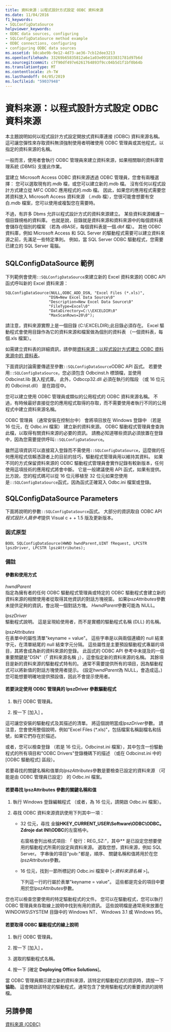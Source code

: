 ```yaml
---
title: 資料來源：以程式設計方式設定 ODBC 資料來源
ms.date: 11/04/2016
f1_keywords:
- SQLConfigDataSource
helpviewer_keywords:
- ODBC data sources, configuring
- SQLConfigDataSource method example
- ODBC connections, configuring
- configuring ODBC data sources
ms.assetid: b8cabe9b-9e12-4d73-ae36-7cb12dee3213
ms.openlocfilehash: 33269b65835812a6e1a03e091833831781d97b6d
ms.sourcegitcommit: c7f90df497e6261764893f9cc04b5d1f1bf0b64b
ms.translationtype: MT
ms.contentlocale: zh-TW
ms.lasthandoff: 04/05/2019
ms.locfileid: "59037948"
---
```

# <a name="data-source-programmatically-configuring-an-odbc-data-source"></a>資料來源：以程式設計方式設定 ODBC 資料來源

本主題說明如何以程式設計方式設定開放式資料庫連接 (ODBC) 資料來源名稱。 這可讓您彈性來存取資料無須強制使用者明確使用 ODBC 管理員或其他程式，以指定的資料來源的名稱。

一般而言，使用者會執行 ODBC 管理員來建立資料來源，如果相關聯的資料庫管理系統 (DBMS) 支援此作業。

當建立 Microsoft Access ODBC 資料來源透過 ODBC 管理員，您會有兩種選擇： 您可以選取現有的.mdb 檔，或您可以建立新的.mdb 檔。 沒有任何以程式設計方式建立從 MFC ODBC 應用程式的.mdb 檔。 因此，如果您的應用程式需要您將資料放入 Microsoft Access 資料來源 （.mdb 檔），您很可能會想要有空白.mdb 檔案，您可以使用或複製您在需要時。

不過，有許多 Dbms 允許以程式設計方式的資料來源建立。 某些資料來源維護一個目錄規格的資料庫。 也就是說，目錄就是資料來源和資料來源中的每個資料表會儲存在個別的檔案 （若為 dBASE，每個資料表是一個.dbf 檔）。 其他 ODBC 資料庫，例如 Microsoft Access 和 SQL Server 的驅動程式需要可以建立資料來源之前，先滿足一些特定準則。 例如，當 SQL Server ODBC 驅動程式，您需要已建立的 SQL Server 電腦。

##  <a name="_core_sqlconfigdatasource_example"></a> SQLConfigDataSource 範例

下列範例會使用`::SQLConfigDataSource`來建立新的 Excel 資料來源的 ODBC API 函式呼叫新的 Excel 資料來源：

```
SQLConfigDataSource(NULL,ODBC_ADD_DSN, "Excel Files (*.xls)",
                   "DSN=New Excel Data Source\0"
                   "Description=New Excel Data Source\0"
                   "FileType=Excel\0"
                   "DataDirectory=C:\\EXCELDIR\0"
                   "MaxScanRows=20\0");
```

請注意，資料來源實際上是一個目錄 (C:\EXCELDIR);此目錄必須存在。 Excel 驅動程式會使用目錄作為它的資料來源和檔案做為個別的資料表 （一個資料表，每個.xls 檔案）。

如需建立資料表的詳細資訊，請參閱[資料來源：以程式設計方式建立 ODBC 資料來源中的 資料表](../../data/odbc/data-source-programmatically-creating-a-table-in-an-odbc-data-source.md)。

下面資訊討論需要傳遞至參數`::SQLConfigDataSource`ODBC API 函式。 若要使用`::SQLConfigDataSource`，您必須包含 Odbcinst.h 標頭檔，並使用 Odbcinst.lib 匯入程式庫。 此外，Odbccp32.dll 必須在執行的階段 （或 16 位元的 Odbcinst.dll） 是在路徑中。

您可以建立使用 ODBC 管理員或類似的公用程式的 ODBC 資料來源名稱。 不過，有時候最好直接從您的應用程式取得的存取，而不需要使用者執行不同的公用程式中建立資料來源名稱。

ODBC 管理員 （通常安裝在控制台中） 會將項目放在 Windows 登錄中 （若是 16 位元，在 Odbc.ini 檔案） 建立新的資料來源。 ODBC 驅動程式管理員會查詢此檔，以取得有關資料來源的必要的資訊。 請務必知道哪些資訊必須放置在登錄中，因為您需要提供呼叫`::SQLConfigDataSource`。

雖然這項資訊可以直接寫入登錄而不需使用`::SQLConfigDataSource`，這麼做的任何應用程式信賴憑證者上的目前的技巧，驅動程式管理員用以維持其資料。 如果不同的方式保留資料來源的 ODBC 驅動程式管理員會實作記錄有較新版本，任何使用這項技術的應用程式將會中斷。 它是一般建議使用 API 函式，如果有提供。 比方說，您的程式碼可以從 16 位元移植至 32 位元如果您使用是`::SQLConfigDataSource`函式，因為函式正確寫入 Odbc.ini 檔案或登錄。

##  <a name="_core_sqlconfigdatasource_parameters"></a> SQLConfigDataSource Parameters

下面將說明的參數`::SQLConfigDataSource`函式。 大部分的資訊取自 ODBC API*程式設計人員參考*提供 Visual c + + 1.5 版及更新版本。

###  <a name="_core_function_prototype"></a> 函式原型

```
BOOL SQLConfigDataSource(HWND hwndParent,UINT fRequest, LPCSTR lpszDriver, LPCSTR lpszAttributes);
```

### <a name="remarks"></a>備註

####  <a name="_core_parameters_and_usage"></a> 參數和使用方式

*hwndParent*<br/>
指定為擁有者的任何 ODBC 驅動程式管理員或特定的 ODBC 驅動程式會建立新的資料來源的相關使用者從取得其他資訊的對話方塊視窗。 如果*lpszAttributes*參數未提供足夠的資訊，會出現一個對話方塊。 *HwndParent*參數可能為 NULL。

*lpszDriver*<br/>
驅動程式說明。 這是呈現給使用者，而不是實體的驅動程式名稱 (DLL) 的名稱。

*lpszAttributes*<br/>
在表單中的屬性清單"keyname = value"。 這些字串是以與兩個連續的 null 結束字元，在清單結尾的 null 結束字元分隔。 這些屬性是主要預設驅動程式專屬的項目，其將會成為新的資料來源的登錄。 此函式的 ODBC API 參考中未提及的一個重要關鍵是"DSN"（「 資料來源名稱 」），這會指定新的資料來源的名稱。 其餘項目是新的資料來源的驅動程式特有的。 通常不需要提供所有的項目，因為驅動程式可以將新值的對話方塊使用者提示。 (設定*hwndParent*為 NULL，會造成這。)您可能想要明確地提供預設值，因此不會提示使用者。

#### <a name="to-determine-the-description-of-a-driver-for-the-lpszdriver-parameter-using-odbc-administrator"></a>若要決定使用 ODBC 管理員的 lpszDriver 參數驅動程式

1. 執行 ODBC 管理員。

1. 按一下 [加入] 。

這可讓您安裝的驅動程式及其描述的清單。 將這個說明當成*lpszDriver*參數。 請注意，您會使用整個說明，例如"Excel Files (*.xls)"，包括檔案名稱副檔名和括號，如果它們存在於描述。

或者，您可以檢查登錄 （若是 16 位元，Odbcinst.ini 檔案），其中包含一份驅動程式的所有項目和"ODBC Drivers"登錄機碼下的描述 （或在 Odbcinst.ini 中的 [ODBC 驅動程式] 區段）。

若要尋找的關鍵名稱和值單向*lpszAttributes*參數是要檢查已設定的資料來源 （可能是由 ODBC 管理員已設定） 的 Odbc.ini 檔案。

#### <a name="to-find-keynames-and-values-for-the-lpszattributes-parameter"></a>若要尋找 lpszAttributes 參數的關鍵名稱和值

1. 執行 Windows 登錄編輯程式 （或者，為 16 位元，請開啟 Odbc.ini 檔案）。

1. 尋找 ODBC 資料來源資訊使用下列其中一項：

   - 32 位元，尋找 金鑰**HKEY_CURRENT_USER\Software\ODBC\ODBC。Zdroje dat INI\ODBC**的左窗格中。

      右窗格會列出格式項目: 「 發行：REG_SZ:*<data source name>*"，其中*<data source name>* 是已設定您想要使用的驅動程式所需的設定與資料來源。 選取您想，資料來源，例如 SQL Server。 字串後的項目"pub:"都是，順序、 關鍵名稱和值將用於在您*lpszAttributes*參數。

   - 16 位元，找到一節所標記的 Odbc.ini 檔案中 [*\<資料來源名稱 >*]。

      下列這一行的行屬於表單"keyname = value"。 這些都是完全的項目中要用於您*lpszAttributes*參數。

您也可以檢查您要使用的特定驅動程式的文件。 您可以在驅動程式，您可以執行 ODBC 管理員來存取線上說明中找到有用的資訊。 這些說明檔是通常用來放置在 WINDOWS\SYSTEM 目錄中的 Windows NT、 Windows 3.1 或 Windows 95。

#### <a name="to-obtain-online-help-for-your-odbc-driver"></a>若要取得 ODBC 驅動程式的線上說明

1. 執行 ODBC 管理員。

1. 按一下 [加入] 。

1. 選取的驅動程式名稱。

1. 按一下 [確定 **Deploying Office Solutions**]。

當 ODBC 管理員顯示建立新的資料來源，該特定的驅動程式的資訊時，請按一下**協助**。 這會開啟該特定的驅動程式，通常包含了使用驅動程式的重要資訊的說明檔。

## <a name="see-also"></a>另請參閱

[資料來源 (ODBC)](../../data/odbc/data-source-odbc.md)

